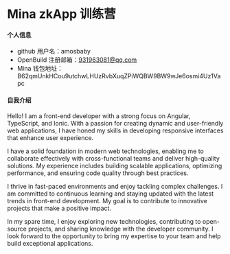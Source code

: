# Mina zkApp 训练营


#### 个人信息

- github 用户名：amosbaby
- OpenBuild 注册邮箱：931963081@qq.com
- Mina 钱包地址：B62qmUnkHCou9utchwLHUzRvbXuqZPiWQBW9BW9wJe6osmi4Uz1Vapc

#### 自我介绍
Hello! I am a front-end developer with a strong focus on Angular, TypeScript, and Ionic. With a passion for creating dynamic and user-friendly web applications, I have honed my skills in developing responsive interfaces that enhance user experience.

I have a solid foundation in modern web technologies, enabling me to collaborate effectively with cross-functional teams and deliver high-quality solutions. My experience includes building scalable applications, optimizing performance, and ensuring code quality through best practices.

I thrive in fast-paced environments and enjoy tackling complex challenges. I am committed to continuous learning and staying updated with the latest trends in front-end development. My goal is to contribute to innovative projects that make a positive impact.

In my spare time, I enjoy exploring new technologies, contributing to open-source projects, and sharing knowledge with the developer community. I look forward to the opportunity to bring my expertise to your team and help build exceptional applications.
